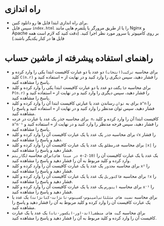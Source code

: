 # راه اندازی
* برای راه اندازی ابتدا فایل ها رو دانلود کنین.
* سپس فایل `index.html` را یا از طریق مرورگر یا پلتفرم هایی مانند Nginx و Apache بر روی کامپیوتر یا سرور مورد نظر اجرا کنید. (دقت کنید که لازم است همه فایل ها در کنار یکدیگر باشند.)

# راهنمای استفاده پیشرفته از ماشین حساب
* برای محاسبه `ترکیب(انتخاب)` دو عدد یا دو عبارت کافیست ابتدا یکی را وارد کرده و کلید `C(n.r)` را فشار دهید، سپس دیگری را وارد کنید و در نهایت از `=` استفاده کنید و پاسخ را مشاهده کنید. 
* برای محاسبه `جایگشت` دو عدد یا دو عبارت کافیست ابتدا یکی را وارد کرده و کلید `P(n.r)` را فشار دهید، سپس دیگری را وارد کنید و در نهایت از `=` استفاده کنید و پاسخ را مشاهده کنید.
* برای به `توان` رساندن عدد یا عبارتی کافیست ابتدا آن را وارد کرده و کلید `a^n` را فشار دهید، سپس توان مدنظر را وارد کنید و در نهایت از `=` استفاده کنید و پاسخ را مشاهده کنید.
* برای محاسبه جذر یک عدد یا عبارت در `فرجه n`، کافیست ابتدا آن را وارد کرده و کلید `a^n⁻¹` را فشار دهید، سپس فرجه مدنظر را وارد کنید و در نهایت از `=` استفاده کنید و پاسخ را مشاهده کنید.
* برای محاسبه `جذر` یک عدد یا یک عبارت کافیست آن را وارد کرده و کلید `√x` را فشار دهید و پاسخ را مشاهده کنید.
* برای محاسبه `قدرمطلق` یک عدد یا یک عبارت کافیست آن را وارد کرده و کلید `|x|` را فشار دهید و پاسخ را مشاهده کنید.
* برای محاسبه `لگاریتم(در مبنا های e-2-10)` یک عدد یا یک عبارت کافیست آن را وارد کرده و کلید مربوط به آن را فشار دهید و پاسخ را مشاهده کنید.
* برای محاسبه `مجذور` یک عدد یا یک عبارت کافیست آن را وارد کرده و کلید `x²` را فشار دهید و پاسخ را مشاهده کنید.
* برای محاسبه `فاکتوریل` یک عدد یا یک عبارت کافیست آن را وارد کرده و کلید `!x` را فشار دهید و پاسخ را مشاهده کنید.
* برای محاسبه `اینورس` یک عدد یا یک عبارت کافیست آن را وارد کرده و کلید `x⁻¹` را فشار دهید و پاسخ را مشاهده کنید.
* برای محاسبه `نسبت های مثلثاتی(سینوس-کسینوس-تانژانت-کتانژانت)` یک عدد یا یک عبارت کافیست آن را وارد کرده و کلید مربوط به آن را فشار دهید و پاسخ را مشاهده کنید.
* برای محاسبه `گیت های منطقی(اند-اور-ایکسور-نات)` یک عدد یا یک عبارت کافیست آن را وارد کرده و کلید مربوط به آن را فشار دهید و پاسخ را مشاهده کنید.
